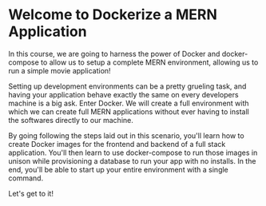 # Welcome to Dockerize a MERN Application

In this course, we are going to harness the power of Docker and docker-compose to allow us to setup a complete MERN environment, allowing us to run a simple movie application!

Setting up development environments can be a pretty grueling task, and having your application behave exactly the same on every developers machine is a big ask. Enter Docker. We will create a full environment with which we can create full MERN applications without ever having to install the softwares directly to our machine.

By going following the steps laid out in this scenario, you'll learn how to create Docker images for the frontend and backend of a full stack application. You'll then learn to use docker-compose to run those images in unison while provisioning a database to run your app with no installs. In the end, you'll be able to start up your entire environment with a single command.

Let's get to it!

